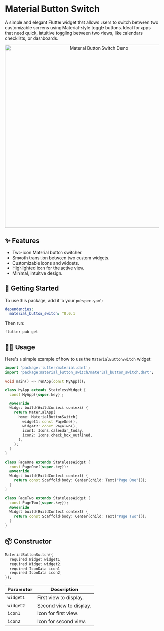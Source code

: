 # Material Button Switch

A simple and elegant Flutter widget that allows users to switch between two customizable screens using Material-style toggle buttons. Ideal for apps that need quick, intuitive toggling between two views, like calendars, checklists, or dashboards.

<p align="center">
  <img src="https://github.com/user-attachments/assets/794da05a-c4b9-48ce-8735-d7da36064112" alt="Material Button Switch Demo" width="600"/>
</p>

## ✨ Features

- Two-icon Material button switcher.
- Smooth transition between two custom widgets.
- Customizable icons and widgets.
- Highlighted icon for the active view.
- Minimal, intuitive design.

## 🚀 Getting Started

To use this package, add it to your `pubspec.yaml`:

```yaml
dependencies:
  material_button_switch: ^0.0.1
```

Then run:

```bash
flutter pub get
```

## 🧑‍💻 Usage

Here's a simple example of how to use the `MaterialButtonSwitch` widget:

```dart
import 'package:flutter/material.dart';
import 'package:material_button_switch/material_button_switch.dart';

void main() => runApp(const MyApp());

class MyApp extends StatelessWidget {
  const MyApp({super.key});

  @override
  Widget build(BuildContext context) {
    return MaterialApp(
      home: MaterialButtonSwitch(
        widget1: const PageOne(),
        widget2: const PageTwo(),
        icon1: Icons.calendar_today,
        icon2: Icons.check_box_outlined,
      ),
    );
  }
}

class PageOne extends StatelessWidget {
  const PageOne({super.key});
  @override
  Widget build(BuildContext context) {
    return const Scaffold(body: Center(child: Text("Page One")));
  }
}

class PageTwo extends StatelessWidget {
  const PageTwo({super.key});
  @override
  Widget build(BuildContext context) {
    return const Scaffold(body: Center(child: Text("Page Two")));
  }
}
```

## 📦 Constructor

```dart
MaterialButtonSwitch({
  required Widget widget1,
  required Widget widget2,
  required IconData icon1,
  required IconData icon2,
});
```

| Parameter | Description |
|----------|-------------|
| `widget1` | First view to display. |
| `widget2` | Second view to display. |
| `icon1` | Icon for first view. |
| `icon2` | Icon for second view. |
